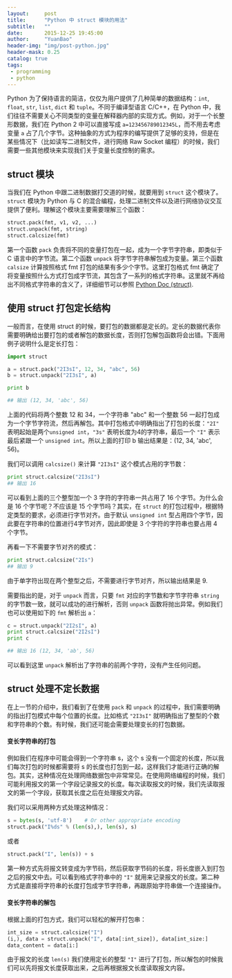 ```yaml
---
layout:     post
title:      "Python 中 struct 模块的用法"
subtitle:   ""
date:       2015-12-25 19:45:00
author:     "YuanBao"
header-img: "img/post-python.jpg"
header-mask: 0.25
catalog: true
tags:
 - programming
 - python
---
```



Python 为了保持语言的简洁，仅仅为用户提供了几种简单的数据结构：`int`, `float`, `str`, `list`, `dict` 和 `tuple`。不同于编译型语言 C/C++，在 Python 中，我们往往不需要关心不同类型的变量在解释器内部的实现方式。例如，对于一个长整形数据，我们在 Python 2 中可以直接写成 `a=123456789012345L`，而不用去考虑变量 `a` 占了几个字节。这种抽象的方式为程序的编写提供了足够的支持，但是在某些情况下（比如读写二进制文件，进行网络 Raw Socket 编程）的时候，我们需要一些其他模块来实现我们关于变量长度控制的需求。


## struct 模块

当我们在 Python 中跟二进制数据打交道的时候，就要用到 `struct` 这个模块了。`struct` 模块为 Python 与 C 的混合编程，处理二进制文件以及进行网络协议交互提供了便利。理解这个模块主要需要理解三个函数：

```python
struct.pack(fmt, v1, v2, ...)
struct.unpack(fmt, string)
struct.calcsize(fmt)
```
第一个函数 `pack` 负责将不同的变量打包在一起，成为一个字节字符串，即类似于 C 语言中的字节流。第二个函数 `unpack` 将字节字符串解包成为变量。第三个函数 `calsize` 计算按照格式 fmt 打包的结果有多少个字节。这里打包格式 fmt 确定了将变量按照什么方式打包成字节流，其包含了一系列的格式字符串。这里就不再给出不同格式字符串的含义了，详细细节可以参照 [Python Doc (struct)][1].

## 使用 struct 打包定长结构

一般而言，在使用 struct 的时候，要打包的数据都是定长的。定长的数据代表你需要明确给出要打包的或者解包的数据长度，否则打包解包函数将会出错。下面用例子说明什么是定长打包：

```python
import struct

a = struct.pack("2I3sI", 12, 34, "abc", 56)
b = struct.unpack("2I3sI", a)

print b

## 输出 (12, 34, 'abc', 56)
```

上面的代码将两个整数 12 和 34，一个字符串 "abc" 和一个整数 56 一起打包成为一个字节字符流，然后再解包。其中打包格式中明确指出了打包的长度：`"2I"` 表明起始是两个`unsigned int`，`"3s"` 表明长度为4的字符串，最后一个 `"I"` 表示最后紧跟一个 `unsigned int`。所以上面的打印 b 输出结果是：(12, 34, 'abc', 56)。

我们可以调用 `calcsize()` 来计算 `"2I3sI"` 这个模式占用的字节数：

```python
print struct.calcsize("2I3sI")
## 输出 16
```

可以看到上面的三个整型加一个 3 字符的字符串一共占用了 16 个字节。为什么会是 16 个字节呢？不应该是 15 个字节吗？其实，在 `struct` 的打包过程中，根据特定类型的要求，必须进行字节对齐。由于默认 `unsigned int` 型占用四个字节，因此要在字符串的位置进行4字节对齐，因此即使是 3 个字符的字符串也要占用 4 个字节。

再看一下不需要字节对齐的模式：

```python
print struct.calcsize("2Is")
## 输出 9
```

由于单字符出现在两个整型之后，不需要进行字节对齐，所以输出结果是 9.

需要指出的是，对于 `unpack` 而言，只要 `fmt` 对应的字节数和字节字符串 `string` 的字节数一致，就可以成功的进行解析，否则 `unpack` 函数将抛出异常。例如我们也可以使用如下的 `fmt` 解析出 `a`：

```python
c = struct.unpack("2I2sI", a)
print struct.calcsize("2I2sI")
print c

## 输出 16 (12, 34, 'ab', 56)
```
可以看到这里 `unpack` 解析出了字符串的前两个字符，没有产生任何问题。

## struct 处理不定长数据

在上一节的介绍中，我们看到了在使用 `pack` 和 `unpack` 的过程中，我们需要明确的指出打包模式中每个位置的长度。比如格式 `"2I3sI"` 就明确指出了整型的个数和字符串的个数。有时候，我们还可能会需要处理变长的打包数据。

#### 变长字符串的打包

例如我们在程序中可能会得到一个字符串 s，这个 s 没有一个固定的长度，所以我们每次打包的时候都需要将 s 的长度也打包到一起，这样我们才能进行正确的解包。其实，这种情况在处理网络数据包中非常常见。在使用网络编程的时候，我们可能利用报文的第一个字段记录报文的长度。每次读取报文的时候，我们先读取报文的第一个字段，获取其长度之后在处理报文内容。

我们可以采用两种方式处理这种情况：

```python
s = bytes(s, 'utf-8')    # Or other appropriate encoding
struct.pack("I%ds" % (len(s),), len(s), s)
```
或者

```python
struct.pack("I", len(s)) + s
```
第一种方式先将报文转变成为字节码，然后获取字节码的长度，将长度嵌入到打包之后的报文中去。可以看到格式字符串中的 `"I"` 就用来记录报文的长度。第二种方式是直接将字符串的长度打包成字节字符串，再跟原始字符串做一个连接操作。

#### 变长字符串的解包

根据上面的打包方式，我们可以轻松的解开打包串：

```python
int_size = struct.calcsize("I")
(i,), data = struct.unpack("I", data[:int_size]), data[int_size:]
data_content = data[i:]
```
由于报文的长度 `len(s)` 我们使用定长的整型 `"I"` 进行了打包，所以解包的时候我们可以先将报文长度获取出来，之后再根据报文长度读取报文内容。


[1]:	https://docs.python.org/2/library/struct.html

